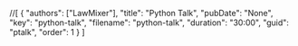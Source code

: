 //[
  {
    "authors": ["LawMixer"],
    "title": "Python Talk",
    "pubDate": "None",
    "key": "python-talk",
    "filename": "python-talk", 
    "duration": "30:00",
    "guid": "ptalk",
    "order": 1
  }
]